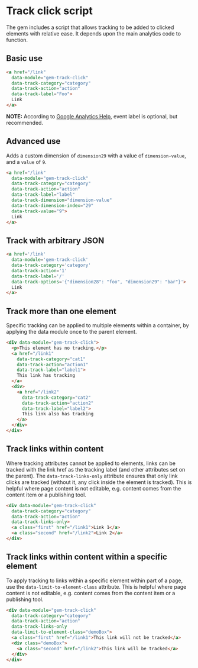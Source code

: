 # Track click script

The gem includes a script that allows tracking to be added to clicked elements with relative ease. It depends upon the main analytics code to function.

## Basic use

```html
<a href="/link"
  data-module="gem-track-click"
  data-track-category="category"
  data-track-action="action"
  data-track-label="Foo">
  Link
</a>
```

**NOTE:**  According to [Google Analytics Help](https://support.google.com/analytics/answer/1033068), event label is optional, but recommended.

## Advanced use

Adds a custom dimension of `dimension29` with a value of `dimension-value`, and a `value` of `9`.

```html
<a href="/link"
  data-module="gem-track-click"
  data-track-category="category"
  data-track-action="action"
  data-track-label="label"
  data-track-dimension="dimension-value"
  data-track-dimension-index="29"
  data-track-value="9">
  Link
</a>
```

## Track with arbitrary JSON

```html
<a href='/link'
  data-module='gem-track-click'
  data-track-category='category'
  data-track-action='1'
  data-track-label='/'
  data-track-options='{"dimension28": "foo", "dimension29": "bar"}'>
  Link
</a>
```

## Track more than one element

Specific tracking can be applied to multiple elements within a container, by applying the data module once to the parent element.

```html
<div data-module="gem-track-click">
  <p>This element has no tracking.</p>
  <a href="/link1"
    data-track-category="cat1"
    data-track-action="action1"
    data-track-label="label1">
    This link has tracking
  </a>
  <div>
    <a href="/link2"
      data-track-category="cat2"
      data-track-action="action2"
      data-track-label="label2">
      This link also has tracking
    </a>
  </div>
</div>
```

## Track links within content

Where tracking attributes cannot be applied to elements, links can be tracked with the link href as the tracking label (and other attributes set on the parent). The `data-track-links-only` attribute ensures that only link clicks are tracked (without it, any click inside the element is tracked). This is helpful where page content is not editable, e.g. content comes from the content item or a publishing tool.

```html
<div data-module="gem-track-click"
  data-track-category="category"
  data-track-action="action"
  data-track-links-only>
  <a class="first" href="/link1">Link 1</a>
  <a class="second" href="/link2">Link 2</a>
</div>
```

## Track links within content within a specific element

To apply tracking to links within a specific element within part of a page, use the `data-limit-to-element-class` attribute. This is helpful where page content is not editable, e.g. content comes from the content item or a publishing tool.

```html
<div data-module="gem-track-click"
  data-track-category="category"
  data-track-action="action"
  data-track-links-only
  data-limit-to-element-class="demoBox">
  <a class="first" href="/link1">This link will not be tracked</a>
  <div class="demoBox">
    <a class="second" href="/link2">This link will be tracked</a>
  </div>
</div>
```
